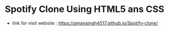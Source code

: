 # Spotify Clone Using HTML5 ans CSS
- link for visit website : https://amansingh4517.github.io/Spotify-clone/
